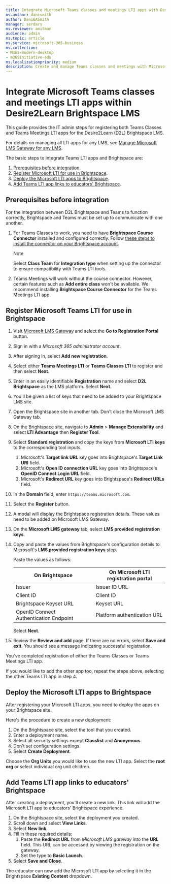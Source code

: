 ```yaml
---
title: Integrate Microsoft Teams classes and meetings LTI apps with Desire2Learn Brightspace LMS
ms.author: danismith
author: DaniEASmith
manager: serdars
ms.reviewer: amitman 
audience: admin
ms.topic: article
ms.service: microsoft-365-business
ms.collection: 
- M365-modern-desktop
- m365initiative-edu
ms.localizationpriority: medium
description: Create and manage Teams classes and meetings with Microsoft Learning Tools Interoperability (LTI) for the Desire2Learn (D2L) Brightspace LMS.
---
```


# Integrate Microsoft Teams classes and meetings LTI apps within Desire2Learn Brightspace LMS

This guide provides the IT admin steps for registering both Teams Classes and Teams Meetings LTI apps for the Desire2Learn (D2L) Brightspace LMS.

For details on managing all LTI apps for any LMS, see [Manage Microsoft LMS Gateway for any LMS](manage-microsoft-one-lti.md).

The basic steps to integrate Teams LTI apps and Brightspace are:

1. [Prerequisites before integration](#prerequisites-before-integration).
1. [Register Microsoft LTI for use in Brightspace](#register-microsoft-teams-lti-for-use-in-brightspace).
1. [Deploy the Microsoft LTI apps to Brightspace](#deploy-the-microsoft-lti-apps-to-brightspace).
1. [Add Teams LTI app links to educators' Brightspace](#add-teams-lti-app-links-to-educators-brightspace).

## Prerequisites before integration

For the integration between D2L Brightspace and Teams to function correctly, Brightspace and Teams must be set up to communicate with one another.

1. For Teams Classes to work, you need to have **Brightspace Course Connector** installed and configured correctly. Follow [these steps to install the connector on your Brightspace account](https://community.brightspace.com/s/article/Getting-started-with-Brightspace-Course-Connector-for-Microsoft-Teams).

   > [!NOTE]
   > Select **Class Team** for **Integration type** when setting up the connector to ensure compatibility with Teams LTI tools.

2. Teams Meetings will work without the course connector. However, certain features such as **Add entire class** won't be available. We recommend installing **Brightspace Course Connector** for the Teams Meetings LTI app.

## Register Microsoft Teams LTI for use in Brightspace

1. Visit [Microsoft LMS Gateway](https://lti.microsoft.com/) and select the **Go to Registration Portal** button.

2. Sign in with a *Microsoft 365 administrator account*.

3. After signing in, select **Add new registration**.

4. Select either **Teams Meetings LTI** or **Teams Classes LTI** to register and then select **Next**.

5. Enter in an easily identifiable **Registration** name and select **D2L Brightspace** as the LMS platform. Select **Next**.

6. You'll be given a list of keys that need to be added to your Brightspace LMS site.

7. Open the Brightspace site in another tab. Don't close the Microsoft LMS Gateway tab.

8. On the Brightspace site, navigate to **Admin** > **Manage Extensibility** and select **LTI Advantage** then **Register Tool**.

9. Select **Standard registration** and copy the keys from **Microsoft LTI keys** to the corresponding tool inputs.
    1. Microsoft's **Target link URL** key goes into Brightspace's **Target Link URI** field.
    1. Microsoft's **Open ID connection URL** key goes into Brightspace's **OpenID Connect Login URL** field.
    1. Microsoft's **Redirect URL** key goes into Brightspace's **Redirect URLs** field.

10. In the **Domain** field, enter `https://teams.microsoft.com`.

11. Select the **Register** button.

12. A modal will display the Brightspace registration details. These values need to be added on Microsoft LMS Gateway.

13. On the **Microsoft LMS gateway** tab, select **LMS provided registration keys**.

14. Copy and paste the values from Brightspace's configuration details to Microsoft's **LMS provided registration keys** step.

    Paste the values as follows:

    | On Brightspace                         | On Microsoft LTI registration portal |
    | -------------------------------------- | ------------------------------------ |
    | Issuer                                 | Issuer ID URL                        |
    | Client ID                              | Client ID                            |
    | Brightspace Keyset URL                 | Keyset URL                           |
    | OpenID Connect Authentication Endpoint | Platform authentication URL          |

    Select **Next**.

15. Review the **Review and add** page. If there are no errors, select **Save and exit**. You should see a message indicating successful registration.

You've completed registration of either the Teams Classes or Teams Meetings LTI app.

If you would like to add the other app too, repeat the steps above, selecting the other Teams LTI app in step 4.

## Deploy the Microsoft LTI apps to Brightspace

After registering your Microsoft LTI apps, you need to deploy the apps on your Brightspace site.

Here's the procedure to create a new deployment:

1. On the Brightspace site, select the tool that you created.
2. Enter a deployment name.
3. Select all security settings except **Classlist** and **Anonymous**.
4. Don't set configuration settings.
5. Select **Create Deployment**.

Choose the **Org Units** you would like to use the new LTI app. Select the **root org** or select individual org unit children.

## Add Teams LTI app links to educators' Brightspace

After creating a deployment, you'll create a new link. This link will add the Microsoft LTI app to educators' Brightspace experience.

1. On the Brightspace site, select the deployment you created.
2. Scroll down and select **View Links**.
3. Select **New link**.
4. Fill in these required details:
    1. Paste the **Redirect URL** from *Microsoft LMS gateway* into the **URL** field. This URL can be accessed by viewing the registration on the gateway.
    1. Set the type to **Basic Launch**.
5. Select **Save and Close**.

The educator can now add the Microsoft LTI app by selecting it in the Brightspace **Existing Content** dropdown.
